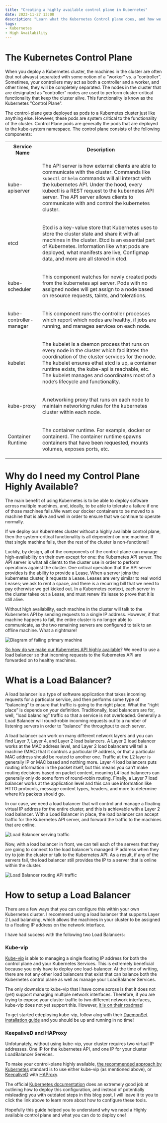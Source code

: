 ```yaml
---
title: "Creating a highly available control plane in Kubernetes"
date: 2023-11-27 13:00
description: "Learn what the Kubernetes Control plane does, and how we can make it highly available."
tags:
- Kubernetes
- High Availability
---
```


# The Kubernetes Control Plane

When you deploy a Kubernetes cluster, the machines in the cluster are often (but not always) separated with some notion of a “worker” vs. a “controller”.
Sometimes, your controllers may act as both a controller and a worker, and other times, they will be completely separated.
The nodes in the cluster that are designated as “controller” nodes are used to perform cluster-critical functionality that keep the cluster alive.
This functionality is know as the Kubernetes "Control Plane".

The control-plane gets deployed as pods to a Kubernetes cluster just like anything else.
However, these pods are system critical to the functionality of the cluster.
Control Plane pods are generally the pods that are deployed to the kube-system namespace.
The control plane consists of the following components:

<table>
    <tr>
        <th>Service Name</th>
        <th>Description</th>
    </tr>
    <tr>
        <td>kube-apiserver</td>
        <td>
            <p>
            The API server is how external clients are able to communicate with the cluster.
            Commands like <code>kubectl</code> or <code>helm</code> commands will all interact with the kubernetes API.
            Under the hood, every kubectl is a REST request to the kubernetes API server. The API server allows clients to communicate with and control the kubernetes cluster.
            </p>
        </td>
    </tr>
    <tr>
        <td>etcd</td>
        <td>
            <p>
            Etcd is a key-value store that Kubernetes uses to store the cluster state and share it with all machines in the cluster.
            Etcd is an essential part of Kubernetes. Information like what pods are deployed, what manifests are live, Configmap data, and more are all stored in etcd.
            </p>
        </td>
    </tr>
    <tr>
        <td>kube-scheduler</td>
        <td>
            <p>
            This component watches for newly created pods from the kubernetes api server. Pods with no assigned nodes will get assign to a node based on resource requests, taints, and tolerations.
            </p>
        </td>
    </tr>
    <tr>
        <td>kube-controller-manager</td>
        <td>
            <p>
            This component runs the controller processes which report which nodes are healthy, if jobs are running, and manages services on each node.
            </p>
        </td>
    </tr>
    <tr>
        <td>kubelet</td>
        <td>
            <p>
            The kubelet is a daemon process that runs on every node in the cluster which facilitates the coordination of the cluster services for the node. The kubelet ensures ethat etcd is up, a container runtime exists, the kube-api is reachable, etc. The kubelet manages and coordinates most of a node’s lifecycle and functionality.
            </p>
        </td>
    </tr>
    <tr>
        <td>kube-proxy</td>
        <td>
            <p>
            A networking proxy that runs on each node to maintain networking rules for the kubernetes cluster within each node.
            </p>
        </td>
    </tr>
    <tr>
        <td>Container Runtime</td>
        <td>
            <p>
            The container runtime. For example, docker or containerd. The container runtime spawns containers that have been requested, mounts volumes, exposes ports, etc.
            </p>
        </td>
    </tr>
</table>

<PageHeader/>

# Why do I need my Control Plane Highly Available?

The main benefit of using Kubernetes is to be able to deploy software across multiple machines, and, ideally, to be able to tolerate a failure if one of those machines fails.We want our docker containers to be moved to a machine that is alive and well in order to ensure that we continue to operate normally.

If we deploy our Kubernetes cluster without a highly available control plane, then the system-critical functionality is all dependent on one machine.
If that single machine fails, then the rest of the cluster is non-functional!

Luckily, by design, all of the components of the control-plane can manage high-availability on their own except for one: the Kubernetes API server.
The API server is what all clients to the cluster use in order to perform operations against the cluster.
One critical operation that the API server provides is the ability to provide a Lease.
When a server joins the kubernetes cluster, it requests a Lease.
Leases are very similar to real world Leases; we ask to rent a space, and there is a recurring bill that we need to pay otherwise we get kicked out.
In a Kubernetes context, each server in the cluster takes out a Lease, and must renew it’s lease to prove that it is still alive.

Without high availability, each machine in the cluster will talk to the Kubernetes API by sending requests to a single IP address.
However, if that machine happens to fail, the entire cluster is no longer able to communicate, as the two remaining servers are configured to talk to an offline machine.
What a nightmare!

![Diagram of failing primary machine](./images/failing-kube-api.png)

[So how do we make our Kubernetes API highly available](https://kubernetes.io/docs/setup/production-environment/tools/kubeadm/ha-topology/)?
We need to use a load balancer so that incoming requests to the Kubernetes API are forwarded on to healthy machines.

# What is a Load Balancer?

A load balancer is a type of software application that takes incoming requests for a particular service, and then performs some type of “balancing” to ensure that traffic is going to the right place.
What the “right place” is depends on your definition.
Traditionally, load balancers are for, well, “load balancing” traffic so that a service is not overloaded.
Generally a Load Balancer will round-robin incoming requests out to a number of listening servers in order to “balance” the throughput to each server.

A load balancer can work on many different network layers and you can find Layer 7, Layer 4, and Layer 2 load balancers.
A Layer 2 load balancer works at the MAC address level, and Layer 2 load balancers will tell a machine (MAC) that it controls a particular IP address, or that a particular MAC address should be routed to another one.
Traffic at the L2 layer is generally IP or MAC based and nothing more.
Layer 4 load balancers puts routing information in the packet itself, but this means you can’t make routing decisions based on packet content, meaning L4 load balancers can generally only do some form of round-robin routing.
Finally, a Layer 7 load balancer works at the application level and this can use information like HTTO protocols, message content types, headers, and more to determine where it’s packets should go.

In our case, we need a load balancer that will control and manage a floating virtual IP address for the entire cluster, and this is achievable with a Layer 2 load balancer.
With a Load Balancer in place, the load balancer can accept traffic for the Kubernetes API server, and forward the traffic to the machines that are online.

![Load Balancer serving traffic](./images/load-balancer.png)

Now, with a load balancer in front, we can tell each of the servers that they are going to connect to the load balancer’s managed IP address when they try to join the cluster or talk to the Kubernetes API. As a result, if any of the servers fail, the load balancer still provides the IP to a server that is online within the cluster.

![Load Balancer routing API traffic](./images/load-balancer-routing-api-traffic.png)

# How to setup a Load Balancer

There are a few ways that you can configure this within your own Kubernetes cluster.
I recommend using a load balancer that supports Layer 2 Load balancing, which allows the machines in your cluster to be assigned to a floating IP address on the network interface.

I have had success with the following two Load Balancers:

### Kube-vip

[Kube-vip](https://kube-vip.io/) is able to managing a single floating IP address for both the control plane and your Kubernetes Services.
This is extremely beneficial because you only have to deploy one load-balancer.
At the time of writing, there are not any other load balancers that exist that can balance both the Kubernetes control plane as well as manage your LoadBalancer Services.

The only downside to kube-vip that I have come across is that it does not (yet) support managing multiple network interfaces.
Therefore, if you are trying to expose your cluster traffic to two different network interfaces, kube-vip does not yet support this.
However, [it is on their roadmap](https://github.com/kube-vip/kube-vip/issues/504)!

To get started edeploying kube-vip, follow alog with their [DaemonSet installation guide](https://kube-vip.io/docs/installation/daemonset/) and you should be up and running in no time!

### KeepaliveD and HAProxy

Unfotunately, without using kube-vip, your cluster requires two virtual IP addresses.
One IP for the kubernetes API, and one IP for your cluster LoadBalancer Services.

To make your control-plane highly available, [the recommended approach by Kubernetes](https://github.com/kubernetes/kubeadm/blob/main/docs/ha-considerations.md) standard is to use either kube-vip (as mentioned above), or [KeepaliveD](https://www.keepalived.org/) with [HAProxy](https://www.haproxy.org/).

The official [Kubernetes documentation](https://github.com/kubernetes/kubeadm/blob/main/docs/ha-considerations.md#keepalived-and-haproxy) does an extremely good job at outlining how to deploy this configuration, and instead of potentially misleading you with outdated steps in this blog post, I will leave it to you to click the link above to learn more about how to configure these tools.

Hopefully this guide helped you to understand why we need a Highly available control plane and what you can do to deploy one!
